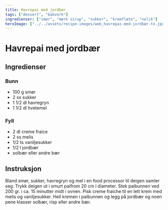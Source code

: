 ```yaml
---
title: Havrepai med jordbær
tags: ["dessert", "bakverk"]
ingredienser: ["smør", "mørk sirup", "sukker", "kremfløte", "nelik"]
heroImage: ["../../assets/recipe-images/web_havrepai-med-jordbær-to.jpg"]
---
```


# Havrepai med jordbær

## Ingredienser

### Bunn

- 100 g smør
- 2 ss sukker
- 1 1/2 dl havregryn
- 1 1/2 dl hvetemel

### Fyll

- 2 dl creme fraice
- 2 ss melis
- 1/2 ts vaniljesukker
- 1/2 l jordbær
- solbær eller andre bær

## Instruksjon

Bland smør, sukker, havregryn og mel i en food processor til deigen samler seg. Trykk deigen ut i smurt paifrom 20 cm i diameter. Stek paibunnen ved 200 gr. i ca. 15 minutter midt i ovnen. Pisk creme fraiche til en lett krem med melis og vaniljesukker. Hell kremen i paibunnen og legg på jordbær og noen pene klasser solbær, risp eller andre bær.
